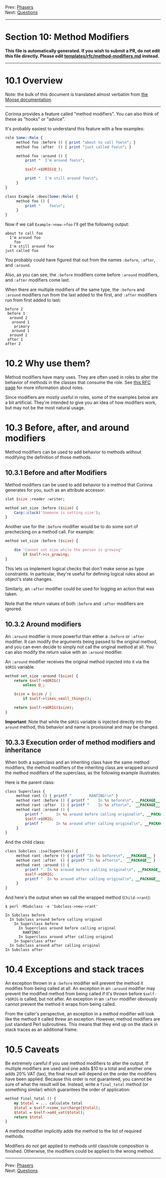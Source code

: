 Prev: [Phasers](phasers.md)   
Next: [Questions](questions.md)

---

# Section 10: Method Modifiers

**This file is automatically generated. If you wish to submit a PR, do not
edit this file directly. Please edit
[templates/rfc/method-modifiers.md](https://github.com/Ovid/Cor/tree/master/templates/rfc/method-modifiers.md) instead.**

---

# 10.1 Overview
Note: the bulk of this document is translated almost verbatim from [the Moose
documentation](https://metacpan.org/dist/Moose/view/lib/Moose/Manual/MethodModifiers.pod).

---

Corinna provides a feature called "method modifiers". You can also think
of these as "hooks" or "advice".

It's probably easiest to understand this feature with a few examples:

```perl
role Some::Role {
     method foo :before () { print "about to call foo\n"; }
     method foo :after  () { print "just called foo\n"; }

     method foo :around () {
         print "  I'm around foo\n";

         $self->$ORIG(@_);

         print "  I'm still around foo\n";
     }
}

class Example :does(Some::Role) {
     method foo () {
         print "    foo\n";
     }
}
```

Now if we call `Example->new->foo` I'll get the following output:

```
about to call foo
  I'm around foo
    foo
  I'm still around foo
just called foo
```

You probably could have figured that out from the names `:before`,
`:after`, and `:around`.

Also, as you can see, the `:before` modifiers come before `:around` modifiers, and
`:after` modifiers come last.

When there are multiple modifiers of the same type, the `:before` and
`:around` modifiers run from the last added to the first, and `:after`
modifiers run from first added to last:

```
before 2
 before 1
  around 2
   around 1
    primary
   around 1
  around 2
 after 1
after 2
```

# 10.2 Why use them?
Method modifiers have many uses. They are often used in roles to alter the
behavior of methods in the classes that consume the role. See [this RFC
page](https://github.com/Ovid/Cor/blob/master/rfc/roles.md) for more
information about roles.

Since modifiers are mostly useful in roles, some of the examples below
are a bit artificial. They're intended to give you an idea of how
modifiers work, but may not be the most natural usage.

# 10.3 Before, after, and around modifiers
Method modifiers can be used to add behavior to methods without modifying the
definition of those methods.

## 10.3.1 Before and after Modifiers
Method modifiers can be used to add behavior to a method that Corinna
generates for you, such as an attribute accessor:

```perl
slot $size :reader :writer;

method set_size :before ($size) {
    Carp::cluck('Someone is setting size');
}
```

Another use for the `:before` modifier would be to do some sort of
prechecking on a method call. For example:

```perl
method set_size :before ($size) {

    die 'Cannot set size while the person is growing'
        if $self->is_growing;
}
```

This lets us implement logical checks that don't make sense as type
constraints. In particular, they're useful for defining logical rules
about an object's state changes.

Similarly, an `:after` modifier could be used for logging an action that
was taken.

Note that the return values of both `:before` and `:after` modifiers are
ignored.

## 10.3.2 Around modifiers
An `:around` modifier is more powerful than either a `:before` or
`:after` modifier. It can modify the arguments being passed to the
original method, and you can even decide to simply not call the
original method at all. You can also modify the return value with an
`:around` modifier.

An `:around` modifier receives the original method injected into it via the
`$ORIG` variable.

```perl
method set_size :around ($size) {
    return $self->$ORIG()
        unless @_;

    $size = $size / 2
        if $self->likes_small_things();

    return $self->$ORIG($size);
}
```

**Important**: Note that while the `$ORIG` variable is injected directly into
the `around` method, this behavior and name is provisional and may be changed.

## 10.3.3 Execution order of method modifiers and inheritance
When both a superclass and an inheriting class have the same method modifiers,
the method modifiers of the inheriting class are wrapped around the method
modifiers of the superclass, as the following example illustrates:

Here is the parent class:

```perl
class Superclass {
     method rant () { printf "        RANTING!\n" }
     method rant :before () { printf "    In %s before\n", __PACKAGE__ }
     method rant :after  () { printf "    In %s after\n",  __PACKAGE__ }
     method rant :around () {
         printf "      In %s around before calling original\n", __PACKAGE__;
         $self->$ORIG;
         printf "      In %s around after calling original\n", __PACKAGE__;
     }
}
```

And the child class:

```perl
class Subclass :isa(Superclass) {
     method rant :before () { printf "In %s before\n", __PACKAGE__ }
     method rant :after  () { printf "In %s after\n",  __PACKAGE__ }
     method rant :around () {
         printf "  In %s around before calling original\n", __PACKAGE__;
         $self->$ORIG;
         printf "  In %s around after calling original\n", __PACKAGE__;
     }
}
```

And here's the output when we call the wrapped method (`Child->rant`):

```
$ perl -MSubclass -e 'Subclass->new->rant'

In Subclass before
  In Subclass around before calling original
    In Superclass before
      In Superclass around before calling original
        RANTING!
      In Superclass around after calling original
    In Superclass after
  In Subclass around after calling original
In Subclass after
```

# 10.4 Exceptions and stack traces
An exception thrown in a `:before` modifier will prevent the method it
modifies from being called at all. An exception in an `:around` modifier may
prevent the modified method from being called if it's thrown before
`$self->$ORIG` is called, but not after. An exception in an `:after` modifier
obviously cannot prevent the method it wraps from being called.

From the caller's perspective, an exception in a method modifier will look
like the method it called threw an exception. However, method modifiers are
just standard Perl subroutines. This means that they end up on the stack in
stack traces as an additional frame.

# 10.5 Caveats
Be extremely careful if you use method modifiers to alter the output. If
multiple modifiers are used and one adds $10 to a total and another one adds
20% VAT (tax), the final result will depend on the order the modifiers have been
applied. Because this order is not guaranteed, you cannot be sure of what the
result will be. Instead, write a `final_total` method (or something similar)
which guarantees the order of application:

```perl
method final_total () {
    my $total = ... calculate total
    $total = $self->some_surcharge($total);
    $total = $self->add_vat($total);
    return $total
}
```

A method modifier implicitly adds the method to the list of required methods.

Modifiers do _not_ get applied to methods until class/role composition is
finished. Otherwise, the modifiers could be applied to the wrong method.


---

Prev: [Phasers](phasers.md)   
Next: [Questions](questions.md)
